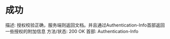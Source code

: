 # 成功

描述: 授权校验正确，服务端则返回文档。并且通过Authentication-Info首部返回一些授权的附加信息
方法/状态: 200 OK
首部: Authentication-Info